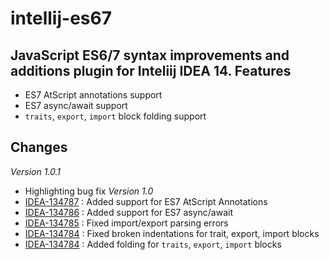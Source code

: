 intellij-es67
=============
JavaScript ES6/7 syntax improvements and additions plugin for Inteliij IDEA 14. 
Features
-------------
* ES7 AtScript annotations support
* ES7 async/await support
* `traits`, `export`, `import` block folding support

Changes 
-------------
*Version 1.0.1*
  * Highlighting bug fix
*Version 1.0*
  * [IDEA-134787](https://youtrack.jetbrains.com/issue/IDEA-134784) : Added support for ES7 AtScript Annotations 
  * [IDEA-134786](https://youtrack.jetbrains.com/issue/IDEA-134786) : Added support for ES7 async/await  
  * [IDEA-134785](https://youtrack.jetbrains.com/issue/IDEA-134785) : Fixed import/export parsing errors
  * [IDEA-134784](https://youtrack.jetbrains.com/issue/IDEA-134784) : Fixed broken indentations for trait, export, import blocks
  * [IDEA-134784](https://youtrack.jetbrains.com/issue/IDEA-134784) : Added folding for `traits`, `export`, `import` blocks
